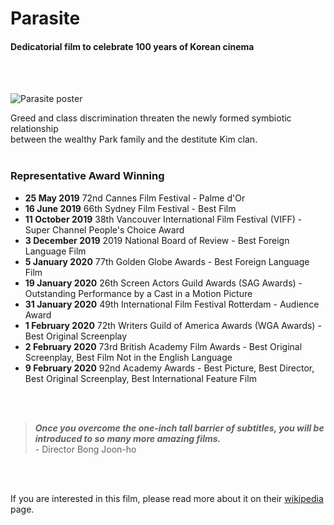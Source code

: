 # Parasite
#### Dedicatorial film to celebrate 100 years of Korean cinema
<br>
<br>

![Parasite poster](https://m.media-amazon.com/images/I/81iwrVUc5GL._AC_SY741_.jpg)

Greed and class discrimination threaten the newly formed symbiotic relationship<br>
between the wealthy Park family and the destitute Kim clan.
<br>
<br>

### Representative Award Winning
- **25 May 2019** 72nd Cannes Film Festival - Palme d'Or
- **16 June 2019** 66th Sydney Film Festival - Best Film
- **11 October 2019** 38th Vancouver International Film Festival (VIFF) - Super Channel People's Choice Award
- **3 December 2019** 2019 National Board of Review - Best Foreign Language Film
- **5 January 2020** 77th Golden Globe Awards - Best Foreign Language Film
- **19 January 2020** 26th Screen Actors Guild Awards (SAG Awards) - Outstanding Performance by a Cast in a Motion Picture
- **31 January 2020** 49th International Film Festival Rotterdam - Audience Award
- **1 February 2020** 72th Writers Guild of America Awards (WGA Awards) - Best Original Screenplay
- **2 February 2020** 73rd British Academy Film Awards - Best Original Screenplay, Best Film Not in the English Language
- **9 February 2020** 92nd Academy Awards - Best Picture, Best Director, Best Original Screenplay, Best International Feature Film

<br>
<br>

> **_Once you overcome the one-inch tall barrier of subtitles, you will be introduced to so many more amazing films._**<br> - Director Bong Joon-ho
<br>
<br>

If you are interested in this film, please read more about it on their [wikipedia](https://en.wikipedia.org/wiki/Parasite_(2019_film)) page.

